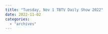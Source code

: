 ```yaml
---
title: "Tuesday, Nov 1 TBTV Daily Show 2022"
date: 2022-11-02
categories: 
  - "archives"
---
```



